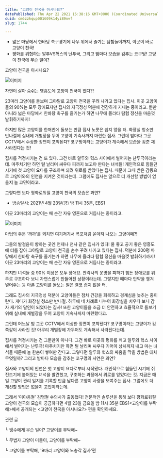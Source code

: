```yaml
---
title: "고양이 천국을 아시나요?"
datePublished: Thu Apr 22 2021 15:38:16 GMT+0000 (Coordinated Universal Time)
cuid: cm6zzkqup001609k14yi89nvf
slug: 1744

---
```



- 넓은 마당에서 한바탕 축구경기에 나무 위에서 즐기는 탐험놀이까지, 이곳이 바로 고양이 천국!
- 평화를 위협하는 알투VS헉스의 난투극, 그리고 밤마다 모습을 감추는 코구멍! 고양이 천국에 무슨 일이?

고양이 천국을 아시나요?

![이미지](https://cdn.hashnode.com/res/hashnode/image/upload/v1739248371007/19c1e9bf-2c4e-46cf-93f2-be4af3e8bd83.jpeg)

자연이 살아 숨쉬는 영흥도에 고양이 천국이 있다?!

23마리 고양이를 돌보며 그야말로 고양이 천국을 꾸려 나가고 있다는 집사. 이곳 고양이들의 90%는 모두 장애묘지만 집사의 지극정성 덕분에 건강하게 지내는 중이라고. 뿐만 아니라 넓은 마당에서 한바탕 축구를 즐기는가 하면 나무에 올라타 탐험 정신을 마음껏 발휘하기까지!

하지만 많은 고양이를 한꺼번에 돌보는 만큼 집사 노릇은 쉽지 않을 터. 화장실 청소만 반나절에 실내에 개별장을 두어 고양이 기숙사까지 마련한 집사. 그런데 밤마다 그곳 CCTV에서 수상한 장면이 포착된다? 코구멍이라는 고양이가 계속해서 모습을 감춘 채 사라진다는 것!

집사를 걱정시키는 건 또 있다. 그건 바로 알투와 헉스 사이에서 벌어지는 난투극이라는데. 마주치기만 하면 털 날리며 싸우다 피까지 보고야 만다는 녀석들! 개인적으로 힘들던 시기에 첫 고양이 요다를 구조하며 되려 위로를 받았다는 집사. 때문에 그때 받은 감동으로 고양이와의 인연을 지켜온 것이라는데. 그럼에도 집사는 앞으로 더 개선할 방법이 없을지 늘 고민이라고.

그렇다면 보다 평화로워질 고양이 천국의 모습은 과연?

* 방송일시: 2021년 4월 23일(금) 밤 11시 35분, EBS1

이곳 23마리의 고양이는 매 순간 자유 영혼으로 거듭나는 중이라고.

![이미지](https://cdn.hashnode.com/res/hashnode/image/upload/v1739248373213/ae1ecf22-c85c-4d6e-8e66-e3a560606d90.jpeg)

마법의 주문 ‘까까’를 외치면 여기저기서 폭포처럼 쏟아져 나오는 고양이떼?!

그들의 발걸음이 향하는 곳엔 언제나 천사 같은 집사가 있다! 물 좋고 공기 좋은 영흥도에 터를 잡아 그야말로 고양이 천국을 손수 꾸려 나가고 있다는 집사. 덕분에 200평 마당에서 한바탕 축구를 즐기는가 하면 나무에 올라타 탐험 정신을 마음껏 발휘하기까지! 이곳 23마리의 고양이는 매 순간 자유 영혼으로 거듭나는 중이라고.

하지만 녀석들 중 90% 이상은 모두 장애묘. 안락사의 운명을 피하기 힘든 장애묘를 위주로 구조하다 보니 자연스럽게 만들어진 상황이라는데. 그렇지만 때마다 안약을 챙겨 넣어주는 등 아픈 고양이를 돌보는 일은 결코 쉽지 않을 터.

그래도 집사의 지극정성 덕분에 고양이들은 점차 건강을 회복하고 경계심을 늦추는 중이란다. 게다가 화장실 청소만 반나절. 하루에 네 차례로 나누어 화장실을 치우다 보니 감자 캐기의 달인이 되었다는 집사! 또한 고양이들을 조금 더 안전하고 효율적으로 돌보기 위해 실내에 개별장을 두어 고양이 기숙사까지 마련했다고.

그런데 어느날 밤 그곳 CCTV에서 이상한 장면이 포착됐다? 코구멍이라는 고양이가 감쪽같이 사라진 것! 아무리 개별장에 가두어도 계속해서 사라진다는데.

집사를 걱정시키는 건 그뿐만이 아니다. 그건 바로 이곳의 평화를 깨고 알투와 헉스 사이에서 벌어지는 난투극! 마주치기만 하면 털 날리며 싸우다 기어이 상처까지 내고 마는 녀석들 때문에 늘 한숨이 쌓여만 간다고. 그렇다면 알투와 헉스의 싸움을 막을 방법은 대체 무엇일까? 그리고 밤마다 모습을 감추는 코구멍의 사연은 과연?

집사와 고양이의 인연은 첫 고양이 요다로부터 시작됐다. 개인적으로 힘들던 시기에 쥐 진드기에 붙어있는 녀석을 발견했고, 구조하는 과정에서 위로를 얻었다는 것. 지금은 매일 고양이 관리 일지를 기록할 만큼 남다른 고양이 사랑을 보여주는 집사. 그럼에도 더 개선할 방법은 없을지 고민이라는데.

그래서 ‘미야옹철’ 김명철 수의사가 출동했다! 전문적인 솔루션을 통해 보다 평화로워질 고양이 천국의 모습이 궁금하다면 4월 23일 금요일 밤 11시 35분 EBS1<고양이를 부탁해>에서 공개되는 <고양이 천국을 아시나요?> 편을 확인하세요.

관련 글

└ 맹수에게 무슨 일이? 고양이를 부탁해~

└ 무법자 고양이 미돌이, 고양이를 부탁해~

└ 고양이를 부탁해, '9마리 고양이와 노총각 집사'편